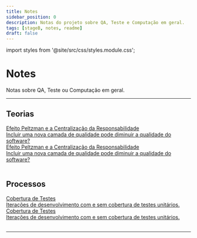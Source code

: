 ```yaml
---
title: Notes
sidebar_position: 0
description: Notas do projeto sobre QA, Teste e Computação em geral.
tags: [stageB, notes, readme]
draft: false
---
```


import styles from '@site/src/css/styles.module.css';

# Notes

Notas sobre QA, Teste ou Computação em geral.

---

## Teorias

<div className={styles.desktopOnly}>
	<div class="pagination-nav">
		<div class="pagination-nav__item">
			<a class="pagination-nav__link" href="./notes/peltzman_effect">
			<div class="pagination-nav__label">Efeito Peltzman e a Centralização da Responsabilidade</div>
			<div class="pagination-nav__sublabel">Incluir uma nova camada de qualidade pode diminuir a qualidade do software?</div>
			</a>
		</div>
		<div class="pagination-nav__item">
		</div>
	</div>
</div>

<div className={styles.mobileOnly}>
	<div class="pagination-nav__item">
		<a class="pagination-nav__link" href="./notes/peltzman_effect">
		<div class="pagination-nav__label">Efeito Peltzman e a Centralização da Responsabilidade</div>
		<div class="pagination-nav__sublabel">Incluir uma nova camada de qualidade pode diminuir a qualidade do software?</div>
		</a>
	</div>
	<br />
</div>

## Processos

<div className={styles.desktopOnly}>
	<div class="pagination-nav">
		<div class="pagination-nav__item">
			<a class="pagination-nav__link" href="./notes/test_coverage_sdlc">
			<div class="pagination-nav__label">Cobertura de Testes</div>
			<div class="pagination-nav__sublabel">Iterações de desenvolvimento com e sem cobertura de testes unitários.</div>
			</a>
		</div>
		<div class="pagination-nav__item">
		</div>
	</div>
</div>

<div className={styles.mobileOnly}>
	<div class="pagination-nav__item">
		<a class="pagination-nav__link" href="./notes/test_coverage_sdlc">
		<div class="pagination-nav__label">Cobertura de Testes</div>
		<div class="pagination-nav__sublabel">Iterações de desenvolvimento com e sem cobertura de testes unitários.</div>
		</a>
	</div>
	<br />
</div>


---